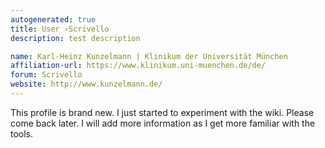 ```yaml
---
autogenerated: true
title: User ›Scrivello
description: test description

name: Karl-Heinz Kunzelmann | Klinikum der Universität München
affiliation-url: https://www.klinikum.uni-muenchen.de/de/
forum: Scrivello
website: http://www.kunzelmann.de/
---
```


This profile is brand new. I just started to experiment with the wiki. Please come back later. I will add more information as I get more familiar with the tools.
